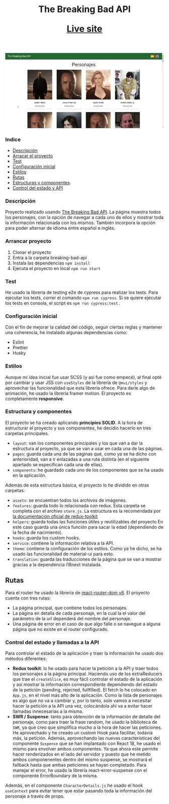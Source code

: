 <div  align="center">

<h1>The Breaking Bad API

<a href="https://breaking-bad-api-yvc.netlify.app">Live site</a>

</div><br>
<div  align="center">

![The Breaking Bad API](src/assets/breakingBadPreview.gif)

</div>

### Indice

- [Descripción](#descripción)
- [Arracar el proyecto](#arrancar-proyecto)
- [Test](#test)
- [Configuración inicial](#configuración-inicial)
- [Estilos](#estilos)
- [Rutas](#router)
- [Estructuras y componentes](#estructura-y-componentes)
- [Control del estado y API](#control-del-estado-y-llamadas-a-la-api)

### Descripción

Proyecto realizado usando [The Breaking Bad API](https://breakingbadapi.com/). La página muestra todos los personajes, con la opción de navegar a cada uno de ellos y mostrar toda la información relacionada con los mismos. También incorpora la opción para poder alternar de idioma entre español e inglés.

### Arrancar proyecto

1. Clonar el proyecto
2. Entra a la carpeta breaking-bad-api
3. Instala las dependencias `npm install`
4. Ejecuta el proyecto en local `npm run start`

### Test

He usado la librería de testing e2e de cypress para realizar los tests. Para ejecutar los tests, correr el comando `npm run cypress`. Si se quiere ejecutar los tests en consola, el script es `npm run cypress:test.`

### Configuración inicial

Con el fin de mejorar la calidad del código, seguir ciertas reglas y mantener una coherencia, he instalado algunas dependencias como:

- Eslint
- Prettier
- Husky

### Estilos

Aunque mi idea inicial fue usar SCSS (y así fue como empecé), al final opté por cambiar y usar JSS con `useStyles` de la librería de `@mui/styles` y aprovechar las funcionalidad que esta librería ofrece. Para darle algo de animación, he usado la librería framer motion. El proyecto es completamente **responsive**.

### Estructura y componentes

El proyecto se ha creado aplicando **principios SOLID**.
A la hora de estructurar el proyecto y sus componentes, he decidio hacerlo en tres carpetas principales.

- `layout`: van los componentes principales y los que van a dar la estructura al proyecto, ya que se van a usar en cada una de las páginas.
- `pages`: guarda cada una de las páginas qué, como ya se ha dicho con anterioridad, van a ir enlazadas a una ruta distinta (en el siguiente apartado se especifican cada una de ellas).
- `components`: he guardado cada uno de los componentes que se ha usado en la aplicación.

Además de esta estructura básica, el proyecto lo he dividido en otras carpetas:

- `assets`: se encuentran todos los archivos de imágenes.
- `features`: guarda todo lo relacionada con redux. Esta carpeta se completa con el archivo `store.js`. La estructura es la recomendada por [la documentación oficial de redux-toolkit](https://redux.js.org/faq/code-structure)
- `helpers`: guarda todas las funciones útiles y reutilizables del proyecto En este caso guarda una única función para sacar la edad (dependiendo de la fecha de nacimiento).
- `hooks`: guarda los custom hooks.
- `service`: contiene la información relativa a la API.
- `theme`: contiene la configuración de los estilos. Como ya he dicho, se ha usado las funcionalidad de material-ui para esto.
- `translation`: guarda las traducciones de la página que se van a mostrar gracias a la dependencia i18next instalada.

## Rutas

Para el router he usado la librería de [react-router-dom v6](https://reactrouter.com/docs/en/v6/getting-started/overview). El proyecto cuenta con tres rutas:

- La página principal, que contiene todos los personajes.
- La página en detalla de cada personaje, en la cual la el valor del parámetro de la url dependerá del nombre del personaje.
- Una página de error en el caso de que algo falle o se navegue a alguna página que no existe en el router configurado.

### Control del estado y llamadas a la API

Para controlar el estado de la aplicación y traer la información he usado dos métodos diferentes:

- **Redux toolkit**: lo he usado para hacer la petición a la API y traer todos los personajes a la página principal. Haciendo uso de los extraReducers que trae el `createSlice`, es muy fácil controlar el estado de la aplicación y así mostrar la información correspondiente dependiendo del estado de la petición (pending, rejected, fullfilled). El fetch lo he colocado en `App.js`, en el nivel más alto de la aplicación. Como la lista de personajes es algo que no va a cambiar y, por lo tanto, solo vamos a necesitar hacer la petición a la API una vez, colocándola ahí va a evitar hacer llamadas innecesarias a la misma.
- **SWR / Suspense**: tanto para obtención de la información de detalle del personaje, como para traer la frase random, he usado la biblioteca de `SWR`, ya que creo que simplifica mucho a la hora de hacer las peticiones. He aprovechado y he creado un custom Hook para facilitar, todavía más, la petición. Además, aprovechando las nuevas características del componente `Suspense` que se han implantado con React 18, he usado el mismo para envolver ambos componentes. Ya que ahora este permite hacer renderizados en el lado del servidor y puesto que he metido ambos componenentes dentro del mismo suspense, se mostrará el fallback hasta que ambas peticiones se hayan completado. Para manejar el error, he usado la librería react-error-suspense con el componente ErrorBoundary de la misma.

Además, en el componente `CharacterDetails.js` he usado el hook `useContext` para evitar tener que estar pasando toda la información del personaje a través de props.
